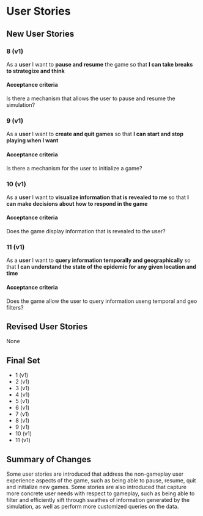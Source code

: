 # User Stories

## New User Stories

### 8 (v1)

As a **user** I want to **pause and resume** the game so that **I can take breaks to strategize and think**

#### Acceptance criteria

Is there a mechanism that allows the user to pause and resume the simulation?

### 9 (v1)

As a **user** I want to **create and quit games** so that **I can start and stop playing when I want**

#### Acceptance criteria

Is there a mechanism for the user to initialize a game?

### 10 (v1)

As a **user** I want to **visualize information that is revealed to me** so that **I can make decisions about how to respond in the game**

#### Acceptance criteria

Does the game display information that is revealed to the user?

### 11 (v1)

As a **user** I want to **query information temporally and geographically** so that **I can understand the state of the epidemic for any given location and time**

#### Acceptance criteria

Does the game allow the user to query information useng temporal and geo filters?

## Revised User Stories

None

## Final Set

-   1 (v1)
-   2 (v1)
-   3 (v1)
-   4 (v1)
-   5 (v1)
-   6 (v1)
-   7 (v1)
-   8 (v1)
-   9 (v1)
-   10 (v1)
-   11 (v1)

## Summary of Changes

Some user stories are introduced that address the non-gameplay user experience aspects of the game, such as being able to pause, resume, quit and initialize new games. Some stories are also introduced that capture more concrete user needs with respect to gameplay, such as being able to filter and efficiently sift through swathes of information generated by the simulation, as well as perform more customized queries on the data.
